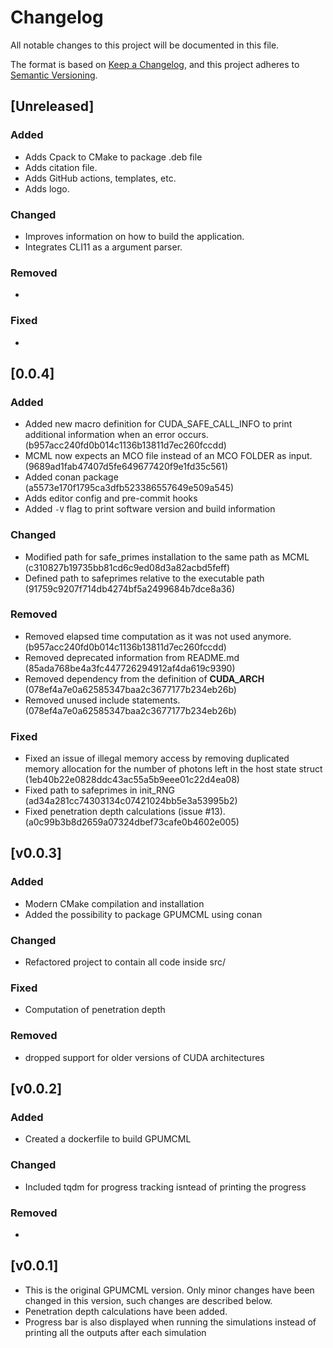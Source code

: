 # Changelog

All notable changes to this project will be documented in this file.

The format is based on [Keep a Changelog](https://keepachangelog.com/en/1.1.0/),
and this project adheres to [Semantic Versioning](https://semver.org/spec/v2.0.0.html).


## [Unreleased]

### Added

- Adds Cpack to CMake to package .deb file
- Adds citation file.
- Adds GitHub actions, templates, etc.
- Adds logo.

### Changed

- Improves information on how to build the application.
- Integrates CLI11 as a argument parser.

### Removed

-

### Fixed

-

## [0.0.4]

### Added
- Added new macro definition for CUDA_SAFE_CALL_INFO to print additional information when an error occurs.
  (b957acc240fd0b014c1136b13811d7ec260fccdd)
- MCML now expects an MCO file instead of an MCO FOLDER as input.
  (9689ad1fab47407d5fe649677420f9e1fd35c561)
- Added conan package
  (a5573e170f1795ca3dfb523386557649e509a545)
- Adds editor config and pre-commit hooks
- Added `-V` flag to print software version and build information

### Changed
- Modified path for safe_primes installation to the same path as MCML
  (c310827b19735bb81cd6c9ed08d3a82acbd5feff)
- Defined path to safeprimes relative to the executable path
  (91759c9207f714db4274bf5a2499684b7dce8a36)

### Removed
- Removed elapsed time computation as it was not used anymore.
  (b957acc240fd0b014c1136b13811d7ec260fccdd)
- Removed deprecated information from README.md
  (85ada768be4a3fc447726294912af4da619c9390)
- Removed dependency from the definition of __CUDA_ARCH__
  (078ef4a7e0a62585347baa2c3677177b234eb26b)
- Removed unused include statements.
  (078ef4a7e0a62585347baa2c3677177b234eb26b)

### Fixed
- Fixed an issue of illegal memory access by removing duplicated memory allocation for the number of photons left in the
  host state struct (1eb40b22e0828ddc43ac55a5b9eee01c22d4ea08)
- Fixed path to safeprimes in init_RNG
  (ad34a281cc74303134c07421024bb5e3a53995b2)
- Fixed penetration depth calculations (issue #13).
  (a0c99b3b8d2659a07324dbef73cafe0b4602e005)

## [v0.0.3]

### Added

- Modern CMake compilation and installation
- Added the possibility to package GPUMCML using conan

### Changed

- Refactored project to contain all code inside src/

### Fixed

- Computation of penetration depth

### Removed

- dropped support for older versions of CUDA architectures

## [v0.0.2]

### Added

- Created a dockerfile to build GPUMCML

### Changed

- Included tqdm for progress tracking isntead of printing the progress

### Removed

-

## [v0.0.1]

- This is the original GPUMCML version. Only minor changes have been changed in this version, such changes are described below.
- Penetration depth calculations have been added.
- Progress bar is also displayed when running the simulations instead of printing all the outputs after each simulation
